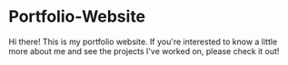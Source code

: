 # Portfolio-Website

Hi there! This is my portfolio website. If you're interested to know a little more about me and see the projects I've worked on, please check it out! 
